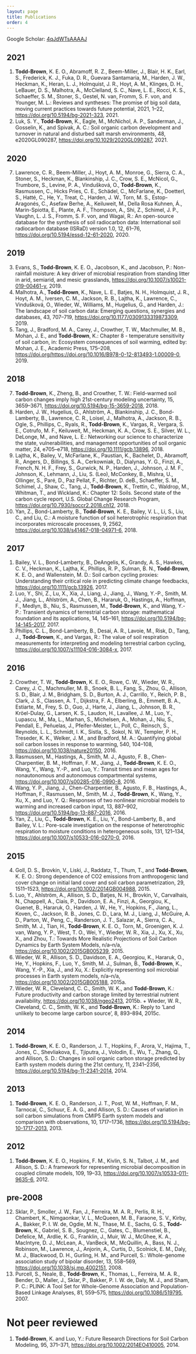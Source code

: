 ```yaml
---
layout: page
title: Publications
order: 4
---
```


Google Scholar: [4qJdWTsAAAAJ](https://scholar.google.com/citations?user=4qJdWTsAAAAJ) 

## 2021
  1. **Todd-Brown**, K. E. O., Abramoff, R. Z., Beem-Miller, J., Blair, H. K., Earl, S., Frederick, K. J., Fuka, D. R., Guevara Santamaria, M., Harden, J. W., Heckman, K., Heran, L. J., Holmquist, J. R., Hoyt, A. M., Klinges, D. H., LeBauer, D. S., Malhotra, A., McClelland, S. C., Nave, L. E., Rocci, K. S., Schaeffer, S. M., Stoner, S., Gestel, N. van, Fromm, S. F. von, and Younger, M. L.: Reviews and syntheses: The promise of big soil data, moving current practices towards future potential, 2021, 1–22, https://doi.org/10.5194/bg-2021-323, 2021.
  8. Luk, S. Y., **Todd-Brown**, K., Eagle, M., McNichol, A. P., Sanderman, J., Gosselin, K., and Spivak, A. C.: Soil organic carbon development and turnover in natural and disturbed salt marsh environments, 48, e2020GL090287, https://doi.org/10.1029/2020GL090287, 2021.

## 2020

7. Lawrence, C. R., Beem-Miller, J., Hoyt, A. M., Monroe, G., Sierra, C. A., Stoner, S., Heckman, K., Blankinship, J. C., Crow, S. E., McNicol, G., Trumbore, S., Levine, P. A., Vindušková, O., **Todd-Brown**, K., Rasmussen, C., Hicks Pries, C. E., Schädel, C., McFarlane, K., Doetterl, S., Hatté, C., He, Y., Treat, C., Harden, J. W., Torn, M. S., Estop-Aragonés, C., Asefaw Berhe, A., Keiluweit, M., Della Rosa Kuhnen, Á., Marin-Spiotta, E., Plante, A. F., Thompson, A., Shi, Z., Schimel, J. P., Vaughn, L. J. S., Fromm, S. F. von, and Wagai, R.: An open-source database for the synthesis of soil radiocarbon data: International soil radiocarbon database (ISRaD) version 1.0, 12, 61–76, https://doi.org/10.5194/essd-12-61-2020, 2020.

## 2019

  3. Evans, S., **Todd-Brown**, K. E. O., Jacobson, K., and Jacobson, P.: Non-rainfall moisture: A key driver of microbial respiration from standing litter in arid, semiarid, and mesic grasslands, https://doi.org/10.1007/s10021-019-00461-y, 2019.
  11. Malhotra, A., **Todd-Brown**, K., Nave, L. E., Batjes, N. H., Holmquist, J. R., Hoyt, A. M., Iversen, C. M., Jackson, R. B., Lajtha, K., Lawrence, C., Vindušková, O., Wieder, W., Williams, M., Hugelius, G., and Harden, J.: The landscape of soil carbon data: Emerging questions, synergies and databases, 43, 707–719, https://doi.org/10.1177/0309133319873309, 2019.
  3. Tang, J., Bradford, M. A., Carey, J., Crowther, T. W., Machmuller, M. B., Mohan, J. E., and **Todd-Brown**, K.: Chapter 8 - temperature sensitivity of soil carbon, in: Ecosystem consequences of soil warming, edited by: Mohan, J. E., Academic Press, 175–208, https://doi.org/https://doi.org/10.1016/B978-0-12-813493-1.00009-0, 2019.

## 2018

  7. **Todd-Brown**, K., Zheng, B., and Crowther, T. W.: Field-warmed soil carbon changes imply high 21st-century modeling uncertainty, 15, 3659–3671, https://doi.org/10.5194/bg-15-3659-2018, 2018.
  5. Harden, J. W., Hugelius, G., Ahlström, A., Blankinship, J. C., Bond-Lamberty, B., Lawrence, C. R., Loisel, J., Malhotra, A., Jackson, R. B., Ogle, S., Phillips, C., Ryals, R., **Todd-Brown**, K., Vargas, R., Vergara, S. E., Cotrufo, M. F., Keiluweit, M., Heckman, K. A., Crow, S. E., Silver, W. L., DeLonge, M., and Nave, L. E.: Networking our science to characterize the state, vulnerabilities, and management opportunities of soil organic matter, 24, e705–e718, https://doi.org/10.1111/gcb.13896, 2018.
  6. Lajtha, K., Bailey, V., McFarlane, K., Paustian, K., Bachelet, D., Abramoff, R., Angers, D., Billings, S. A., Cerkowniak, D., Dialynas, Y. G., Finzi, A., French, N. H. F., Frey, S., Gurwick, N. P., Harden, J., Johnson, J. M. F., Johnson, K., Lehmann, J., Liu, S. (Leo), McConkey, B., Mishra, U., Ollinger, S., Paré, D., Paz Pellat, F., Richter, D. deB., Schaeffer, S. M., Schimel, J., Shaw, C., Tang, J., **Todd-Brown**, K., Trettin, C., Waldrop, M., Whitman, T., and Wickland, K.: Chapter 12: Soils. Second state of the carbon cycle report, U.S. Global Change Research Program, https://doi.org/10.7930/soccr2.2018.ch12, 2018.
  9. Yan, Z., Bond-Lamberty, B., **Todd-Brown**, K. E., Bailey, V. L., Li, S., Liu, C., and Liu, C.: A moisture function of soil heterotrophic respiration that incorporates microscale processes, 9, 2562, https://doi.org/10.1038/s41467-018-04971-6, 2018.
  

## 2017

  1. Bailey, V. L., Bond-Lamberty, B., DeAngelis, K., Grandy, A. S., Hawkes, C. V., Heckman, K., Lajtha, K., Phillips, R. P., Sulman, B. N., **Todd-Brown**, K. E. O., and Wallenstein, M. D.: Soil carbon cycling proxies: Understanding their critical role in predicting climate change feedbacks, https://doi.org/10.1111/gcb.13926, 2017.
  10. Luo, Y., Shi, Z., Lu, X., Xia, J., Liang, J., Jiang, J., Wang, Y.-P., Smith, M. J., Jiang, L., Ahlström, A., Chen, B., Hararuk, O., Hastings, A., Hoffman, F., Medlyn, B., Niu, S., Rasmussen, M., **Todd-Brown**, K., and Wang, Y.-P.: Transient dynamics of terrestrial carbon storage: mathematical foundation and its applications, 14, 145–161, https://doi.org/10.5194/bg-14-145-2017, 2017.
  12. Phillips, C. L., Bond-Lamberty, B., Desai, A. R., Lavoie, M., Risk, D., Tang, J., **Todd-Brown**, K., and Vargas, R.: The value of soil respiration measurements for interpreting and modeling terrestrial carbon cycling, https://doi.org/10.1007/s11104-016-3084-x, 2017.
  
## 2016

  2. Crowther, T. W., **Todd-Brown**, K. E. O., Rowe, C. W., Wieder, W. R., Carey, J. C., Machmuller, M. B., Snoek, B. L., Fang, S., Zhou, G., Allison, S. D., Blair, J. M., Bridgham, S. D., Burton, A. J., Carrillo, Y., Reich, P. B., Clark, J. S., Classen, A. T., Dijkstra, F. A., Elberling, B., Emmett, B. A., Estiarte, M., Frey, S. D., Guo, J., Harte, J., Jiang, L., Johnson, B. R., Kröel-Dulay, G., Larsen, K. S., Laudon, H., Lavallee, J. M., Luo, Y., Lupascu, M., Ma, L., Marhan, S., Michelsen, A., Mohan, J., Niu, S., Pendall, E., Peñuelas, J., Pfeifer-Meister, L., Poll, C., Reinsch, S., Reynolds, L. L., Schmidt, I. K., Sistla, S., Sokol, N. W., Templer, P. H., Treseder, K. K., Welker, J. M., and Bradford, M. A.: Quantifying global soil carbon losses in response to warming, 540, 104–108, https://doi.org/10.1038/nature20150, 2016.
  12. Rasmussen, M., Hastings, A., Smith, M. J., Agusto, F. B., Chen-Charpentier, B. M., Hoffman, F. M., Jiang, J., **Todd-Brown**, K. E. O., Wang, Y., Wang, Y.-P., and Luo, Y.: Transit times and mean ages for nonautonomous and autonomous compartmental systems, https://doi.org/10.1007/s00285-016-0990-8, 2016.
  13. Wang, Y. P., Jiang, J., Chen-Charpentier, B., Agusto, F. B., Hastings, A., Hoffman, F., Rasmussen, M., Smith, M. J., **Todd-Brown**, K., Wang, Y., Xu, X., and Luo, Y. Q.: Responses of two nonlinear microbial models to warming and increased carbon input, 13, 887–902, https://doi.org/10.5194/bg-13-887-2016, 2016.
  14. Yan, Z., Liu, C., **Todd-Brown**, K. E., Liu, Y., Bond-Lamberty, B., and Bailey, V. L.: Pore-scale investigation on the response of heterotrophic respiration to moisture conditions in heterogeneous soils, 131, 121–134, https://doi.org/10.1007/s10533-016-0270-0, 2016.

## 2015

  4. Goll, D. S., Brovkin, V., Liski, J., Raddatz, T., Thum, T., and **Todd-Brown**, K. E. O.: Strong dependence of CO2 emissions from anthropogenic land cover change on initial land cover and soil carbon parametrization, 29, 1511–1523, https://doi.org/10.1002/2014GB004988, 2015.
  9. Luo, Y., Ahlström, A., Allison, S. D., Batjes, N. H., Brovkin, V., Carvalhais, N., Chappell, A., Ciais, P., Davidson, E. A., Finzi, A., Georgiou, K., Guenet, B., Hararuk, O., Harden, J. W., He, Y., Hopkins, F., Jiang, L., Koven, C., Jackson, R. B., Jones, C. D., Lara, M. J., Liang, J., McGuire, A. D., Parton, W., Peng, C., Randerson, J. T., Salazar, A., Sierra, C. A., Smith, M. J., Tian, H., **Todd-Brown**, K. E. O., Torn, M., Groenigen, K. J. van, Wang, Y. P., West, T. O., Wei, Y., Wieder, W. R., Xia, J., Xu, X., Xu, X., and Zhou, T.: Towards More Realistic Projections of Soil Carbon Dynamics by Earth System Models, n/a–n/a, https://doi.org/10.1002/2015GB005239, 2015.
  10. Wieder, W. R., Allison, S. D., Davidson, E. A., Georgiou, K., Hararuk, O., He, Y., Hopkins, F., Luo, Y., Smith, M. J., Sulman, B., **Todd-Brown**, K., Wang, Y.-P., Xia, J., and Xu, X.: Explicitly representing soil microbial processes in Earth system models, n/a–n/a, https://doi.org/10.1002/2015GB005188, 2015a.
  11. Wieder, W. R., Cleveland, C. C., Smith, W. K., and **Todd-Brown**, K.: Future productivity and carbon storage limited by terrestrial nutrient availability, https://doi.org/10.1038/ngeo2413, 2015b.
    + Wieder, W. R., Cleveland, C. C., Smith, W. K., and **Todd-Brown**, K.: Reply to ’Land unlikely to become large carbon source’, 8, 893–894, 2015c.

## 2014

  1. **Todd-Brown**, K. E. O., Randerson, J. T., Hopkins, F., Arora, V., Hajima, T., Jones, C., Shevliakova, E., Tjiputra, J., Volodin, E., Wu, T., Zhang, Q., and Allison, S. D.: Changes in soil organic carbon storage predicted by Earth system models during the 21st century, 11, 2341–2356, https://doi.org/10.5194/bg-11-2341-2014, 2014.

## 2013

  1. **Todd-Brown**, K. E. O., Randerson, J. T., Post, W. M., Hoffman, F. M., Tarnocai, C., Schuur, E. A. G., and Allison, S. D.: Causes of variation in soil carbon simulations from CMIP5 Earth system models and comparison with observations, 10, 1717–1736, https://doi.org/10.5194/bg-10-1717-2013, 2013.

## 2012

  1. **Todd-Brown**, K. E. O., Hopkins, F. M., Kivlin, S. N., Talbot, J. M., and Allison, S. D.: A framework for representing microbial decomposition in coupled climate models, 109, 19–33, https://doi.org/10.1007/s10533-011-9635-6, 2012.

## pre-2008

  12. Sklar, P., Smoller, J. W., Fan, J., Ferreira, M. A. R., Perlis, R. H., Chambert, K., Nimgaonkar, V. L., McQueen, M. B., Faraone, S. V., Kirby, A., Bakker, P. I. W. de, Ogdie, M. N., Thase, M. E., Sachs, G. S., **Todd-Brown**, K., Gabriel, S. B., Sougnez, C., Gates, C., Blumenstiel, B., Defelice, M., Ardlie, K. G., Franklin, J., Muir, W. J., McGhee, K. A., MacIntyre, D. J., McLean, A., VanBeck, M., McQuillin, A., Bass, N. J., Robinson, M., Lawrence, J., Anjorin, A., Curtis, D., Scolnick, E. M., Daly, M. J., Blackwood, D. H., Gurling, H. M., and Purcell, S.: Whole-genome association study of bipolar disorder, 13, 558–569, https://doi.org/10.1038/sj.mp.4002151, 2008.
  1. Purcell, S., Neale, B., **Todd-Brown**, K., Thomas, L., Ferreira, M. A. R., Bender, D., Maller, J., Sklar, P., Bakker, P. I. W. de, Daly, M. J., and Sham, P. C.: PLINK: A Tool Set for Whole-Genome Association and Population-Based Linkage Analyses, 81, 559–575, https://doi.org/10.1086/519795, 2007.
  

# Not peer reviewed

  1. **Todd-Brown**, K. and Luo, Y.: Future Research Directions for Soil Carbon Modeling, 95, 371–371, https://doi.org/10.1002/2014EO410005, 2014.